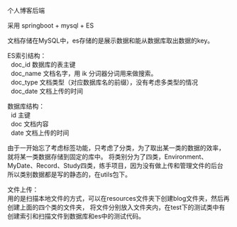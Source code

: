 个人博客后端

采用 springboot + mysql + ES

文档存储在MySQL中，es存储的是展示数据和能从数据库取出数据的key。

ES索引结构：
<br>
&nbsp;&nbsp;doc_id 数据库的表主键
<br>
&nbsp;&nbsp;doc_name 文档名字，用 ik 分词器分词用来做搜索。 
<br>
&nbsp;&nbsp;doc_type 文档类型（对应数据库名的前缀），没有考虑多类型的情况
<br>
&nbsp;&nbsp;doc_date 文档上传的时间

数据库结构：
<br>
&nbsp;&nbsp;id 主键
<br>
&nbsp;&nbsp;doc 文档内容
<br>
&nbsp;&nbsp;date 文档上传的时间

由于一开始忘了考虑标签功能，只考虑了分类，为了取出某一类的数据的效率， 就将某一类数据存储到固定的库中。
将类别分为了四类，Environment、MyDate、Record、Study四类，练手项目，因为没有做上传和管理文件的后台
所以类别数据都是写的静态的，在utils包下。

文件上传：<br>
用的是扫描本地文件的方式，可以在resources文件夹下创建blog文件夹，然后再创建上面的四个类的文件夹，
将文件分别放入文件夹内，在test下的测试类中有创建索引和扫描文件到数据库和es中的测试代码。
